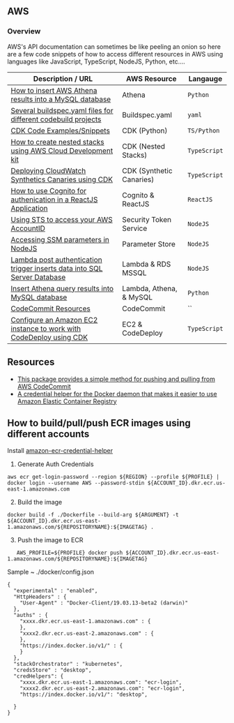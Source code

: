 ## AWS

### Overview

AWS's API documentation can sometimes be like peeling an onion so here are a few code snippets of how to access different resources in AWS using languages like JavaScript, TypeScript, NodeJS, Python, etc....

| Description / URL                                                                                                                               | AWS Resource             | Langauge     |
| ----------------------------------------------------------------------------------------------------------------------------------------------- | ------------------------ | ------------ |
| [How to insert AWS Athena results into a MySQL database]()                                                                                      | Athena                   | `Python`     |
| [Several buildspec.yaml files for different codebuild projects](https://github.com/kaisewhite/AWS/tree/master/Buildspec)                        | Buildspec.yaml           | `yaml`       |
| [CDK Code Examples/Snippets](https://github.com/kaisewhite/AWS/tree/master/CDKCodeExamples)                                                     | CDK (Python)             | `TS/Python`  |
| [How to create nested stacks using AWS Cloud Development kit](https://github.com/kaisewhite/AWS/tree/master/CDKNestedStack)                     | CDK (Nested Stacks)      | `TypeScript` |
| [Deploying CloudWatch Synthetics Canaries using CDK](https://github.com/kaisewhite/AWS/tree/master/CDKCloudWatchSyntheticCanarys)               | CDK (Synthetic Canaries) | `TypeScript` |
| [How to use Cognito for authenication in a ReactJS Application](https://github.com/kaisewhite/AWS/tree/master/Cognito-ReactJS)                  | Cognito & ReactJS        | `ReactJS`    |
| [Using STS to access your AWS AccountID](https://github.com/kaisewhite/AWS/tree/master/SecurityTokenService)                                    | Security Token Service   | `NodeJS`     |
| [Accessing SSM parameters in NodeJS](https://github.com/kaisewhite/AWS/tree/master/SystemsManagerParameterStore)                                | Parameter Store          | `NodeJS`     |
| [Lambda post authentication trigger inserts data into SQL Server Database](https://github.com/kaisewhite/AWS/tree/master/Lambda-RDS)            | Lambda & RDS MSSQL       | `NodeJS`     |
| [Insert Athena query results into MySQL database](https://github.com/kaisewhite/AWS/tree/master/LambdaAthenaMySQL)                              | Lambda, Athena, & MySQL  | `Python`     |
| [CodeCommit Resources](https://github.com/kaisewhite/AWS/tree/master/CodeCommit)                                                                | CodeCommit               | ``           |
| [Configure an Amazon EC2 instance to work with CodeDeploy using CDK](https://github.com/kaisewhite/AWS/tree/master/LaunchEC2UserDataCodeDeploy) | EC2 & CodeDeploy         | `TypeScript` |

## Resources

- [This package provides a simple method for pushing and pulling from AWS CodeCommit](https://github.com/aws/git-remote-codecommit)
- [A credential helper for the Docker daemon that makes it easier to use Amazon Elastic Container Registry](https://github.com/awslabs/amazon-ecr-credential-helper)

## How to build/pull/push ECR images using different accounts

Install [amazon-ecr-credential-helper](https://github.com/awslabs/amazon-ecr-credential-helper)

1. Generate Auth Credentials

```
aws ecr get-login-password --region ${REGION} --profile ${PROFILE} | docker login --username AWS --password-stdin ${ACCOUNT_ID}.dkr.ecr.us-east-1.amazonaws.com
```

2. Build the image

```
docker build -f ./Dockerfile --build-arg ${ARGUMENT} -t ${ACCOUNT_ID}.dkr.ecr.us-east-1.amazonaws.com/${REPOSITORYNAME}:${IMAGETAG} .
```

3. Push the image to ECR

```
   AWS_PROFILE=${PROFILE} docker push ${ACCOUNT_ID}.dkr.ecr.us-east-1.amazonaws.com/${REPOSITORYNAME}:${IMAGETAG}
```

Sample ~ ./docker/config.json

```
{
  "experimental" : "enabled",
  "HttpHeaders" : {
    "User-Agent" : "Docker-Client/19.03.13-beta2 (darwin)"
  },
  "auths" : {
    "xxxx.dkr.ecr.us-east-1.amazonaws.com" : {
    },
    "xxxx2.dkr.ecr.us-east-2.amazonaws.com" : {
    },
    "https://index.docker.io/v1/" : {
    }
  },
  "stackOrchestrator" : "kubernetes",
  "credsStore" : "desktop",
  "credHelpers": {
    "xxxx.dkr.ecr.us-east-1.amazonaws.com": "ecr-login",
    "xxxx2.dkr.ecr.us-east-2.amazonaws.com": "ecr-login",
    "https://index.docker.io/v1/": "desktop",

  }
}
```
